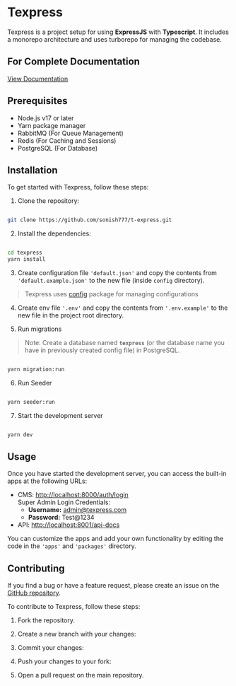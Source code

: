 # Texpress

Texpress is a project setup for using **ExpressJS** with **Typescript**. It includes a monorepo architecture and uses turborepo for managing the codebase.

## For Complete Documentation

[View Documentation](https://sonish777.github.io/t-express/)

## Prerequisites

-   Node.js v17 or later
-   Yarn package manager
-   RabbitMQ (For Queue Management)
-   Redis (For Caching and Sessions)
-   PostgreSQL (For Database)

## Installation

To get started with Texpress, follow these steps:

1. Clone the repository:

```bash

git clone https://github.com/sonish777/t-express.git

```

2. Install the dependencies:

```bash

cd texpress
yarn install

```

3. Create configuration file `'default.json'` and copy the contents from `'default.example.json'` to the new file (inside `config` directory).

> Texpress uses [config](https://www.npmjs.com/package/config) package for managing configurations

4. Create env file `'.env'` and copy the contents from `'.env.example'` to the new file in the project root directory.

5. Run migrations

> Note: Create a database named **`texpress`** (or the database name you have in previously created config file) in PostgreSQL.

```bash

yarn migration:run

```

6. Run Seeder

```bash

yarn seeder:run

```

7. Start the development server

```bash

yarn dev

```

## Usage

Once you have started the development server, you can access the built-in apps at the following URLs:

-   CMS: [http://localhost:8000/auth/login](http://localhost:8000/auth/login)  
     Super Admin Login Credentials:
    -   **Username:** admin@texpress.com
    -   **Password:** Test@1234
-   API: [http://localhost:8001/api-docs](http://localhost:8001/api-docs)

You can customize the apps and add your own functionality by editing the code in the `'apps'` and `'packages'` directory.

## Contributing

If you find a bug or have a feature request, please create an issue on the [GitHub repository](https://github.com/sonish777/t-express).

To contribute to Texpress, follow these steps:

1. Fork the repository.

2. Create a new branch with your changes:

3. Commit your changes:

4. Push your changes to your fork:

5. Open a pull request on the main repository.
